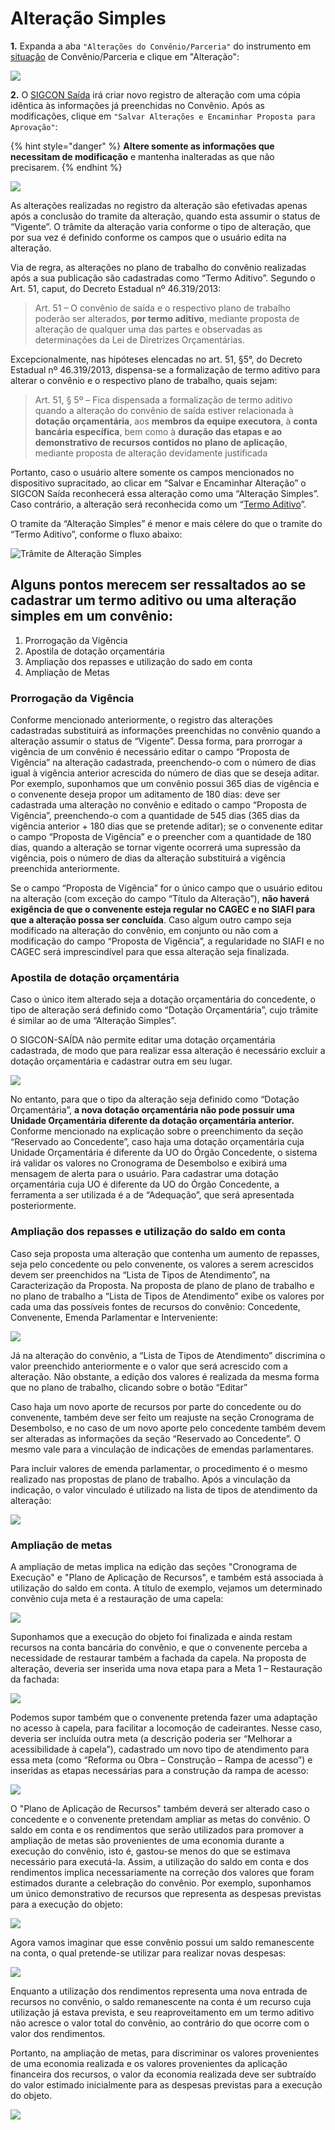# Alteração Simples

**1.** Expanda a aba `"Alterações do Convênio/Parceria"` do instrumento em [situação](broken-reference) de Convênio/Parceria e clique em "Alteração":

![](<../../../.gitbook/assets/image (341).png>)

**2.** O [SIGCON Saída](http://sigconsaida.mg.gov.br/) irá criar novo registro de alteração com uma cópia idêntica às informações já preenchidas no Convênio. Após as modificações, clique em `"Salvar Alterações e Encaminhar Proposta para Aprovação"`:

{% hint style="danger" %}
**Altere somente as informações que necessitam de modificação** e mantenha inalteradas as que não precisarem.
{% endhint %}

![](<../../../.gitbook/assets/image (329).png>)



As alterações realizadas no registro da alteração são efetivadas apenas após a conclusão do tramite da alteração, quando esta assumir o status de “Vigente”. O trâmite da alteração varia conforme o tipo de alteração, que por sua vez é definido conforme os campos que o usuário edita na alteração.

Via de regra, as alterações no plano de trabalho do convênio realizadas após a sua publicação são cadastradas como “Termo Aditivo”. Segundo o Art. 51, caput, do Decreto Estadual nº 46.319/2013:

>> Art. 51 – O convênio de saída e o respectivo plano de trabalho poderão ser alterados, **por termo aditivo**, mediante proposta de alteração de qualquer uma das partes e observadas as determinações da Lei de Diretrizes Orçamentárias.

Excepcionalmente, nas hipóteses elencadas no art. 51, §5°, do Decreto Estadual nº 46.319/2013, dispensa-se a formalização de termo aditivo para alterar o convênio e o respectivo plano de trabalho, quais sejam:

>> &#x20;Art. 51, § 5º – Fica dispensada a formalização de termo aditivo quando a alteração do convênio de saída estiver relacionada à **dotação orçamentária**, aos **membros da equipe executora**, à **conta bancária específica**, bem como à **duração das etapas e ao demonstrativo de recursos contidos no plano de aplicação**, mediante proposta de alteração devidamente justificada

Portanto, caso o usuário altere somente os campos mencionados no dispositivo supracitado, ao clicar em “Salvar e Encaminhar Alteração” o SIGCON Saída reconhecerá essa alteração como uma “Alteração Simples”. Caso contrário, a alteração será reconhecida como um “[Termo Aditivo](../manual-convenente-alteracao/termo-aditivo.md)”.&#x20;

O tramite da “Alteração Simples” é menor e mais célere do que o tramite do “Termo Aditivo”, conforme o fluxo abaixo:

![Trâmite de Alteração Simples](<../../../.gitbook/assets/image (122).png>)

## Alguns pontos merecem ser ressaltados ao se cadastrar um termo aditivo ou uma alteração simples em um convênio:

1. Prorrogação da Vigência
2. Apostila de dotação orçamentária
3. Ampliação dos repasses e utilização do sado em conta
4. Ampliação de Metas

### Prorrogação da Vigência

Conforme mencionado anteriormente, o registro das alterações cadastradas substituirá as informações preenchidas no convênio quando a alteração assumir o status de “Vigente”. Dessa forma, para prorrogar a vigência de um convênio é necessário editar o campo “Proposta de Vigência” na alteração cadastrada, preenchendo-o com o número de dias igual à vigência anterior acrescida do número de dias que se deseja aditar. Por exemplo, suponhamos que um convênio possui 365 dias de vigência e o convenente deseja propor um aditamento de 180 dias: deve ser cadastrada uma alteração no convênio e editado o campo “Proposta de Vigência”, preenchendo-o com a quantidade de 545 dias (365 dias da vigência anterior + 180 dias que se pretende aditar); se o convenente editar o campo “Proposta de Vigência” e o preencher com a quantidade de 180 dias, quando a alteração se tornar vigente ocorrerá uma supressão da vigência, pois o número de dias da alteração substituirá a vigência preenchida anteriormente.

Se o campo “Proposta de Vigência” for o único campo que o usuário editou na alteração (com exceção do campo “Título da Alteração”), **não haverá exigência de que o convenente esteja regular no CAGEC e no SIAFI para que a alteração possa ser concluída**. Caso algum outro campo seja modificado na alteração do convênio, em conjunto ou não com a modificação do campo “Proposta de Vigência”, a regularidade no SIAFI e no CAGEC será imprescindível para que essa alteração seja finalizada.

### Apostila de dotação orçamentária

Caso o único item alterado seja a dotação orçamentária do concedente, o tipo de alteração será definido como “Dotação Orçamentária”, cujo trâmite é similar ao de uma “Alteração Simples”.

O SIGCON-SAÍDA não permite editar uma dotação orçamentária cadastrada, de modo que para realizar essa alteração é necessário excluir a dotação orçamentária e cadastrar outra em seu lugar.

![](<../../../.gitbook/assets/image (110).png>)

No entanto, para que o tipo da alteração seja definido como “Dotação Orçamentária”, **a nova dotação orçamentária não pode possuir uma Unidade Orçamentária diferente da dotação orçamentária anterior.** Conforme mencionado na explicação sobre o preenchimento da seção “Reservado ao Concedente”, caso haja uma dotação orçamentária cuja Unidade Orçamentária é diferente da UO do Órgão Concedente, o sistema irá validar os valores no Cronograma de Desembolso e exibirá uma mensagem de alerta para o usuário. Para cadastrar uma dotação orçamentária cuja UO é diferente da UO do Órgão Concedente, a ferramenta a ser utilizada é a de “Adequação”, que será apresentada posteriormente.

### &#xD;**Ampliação dos repasses e utilização do saldo em conta**

Caso seja proposta uma alteração que contenha um aumento de repasses, seja pelo concedente ou pelo convenente, os valores a serem acrescidos devem ser preenchidos na “Lista de Tipos de Atendimento”, na Caracterização da Proposta. Na proposta de plano de plano de trabalho e no plano de trabalho a “Lista de Tipos de Atendimento” exibe os valores por cada uma das possíveis fontes de recursos do convênio: Concedente, Convenente, Emenda Parlamentar e Interveniente:

![](<../../../.gitbook/assets/image (59).png>)

Já na alteração do convênio, a “Lista de Tipos de Atendimento” discrimina o valor preenchido anteriormente e o valor que será acrescido com a alteração. Não obstante, a edição dos valores é realizada da mesma forma que no plano de trabalho, clicando sobre o botão “Editar”

Caso haja um novo aporte de recursos por parte do concedente ou do convenente, também deve ser feito um reajuste na seção Cronograma de Desembolso, e no caso de um novo aporte pelo concedente também devem ser alteradas as informações da seção “Reservado ao Concedente”. O mesmo vale para a vinculação de indicações de emendas parlamentares.&#x20;

Para incluir valores de emenda parlamentar, o procedimento é o mesmo realizado nas propostas de plano de trabalho. Após a vinculação da indicação, o valor vinculado é utilizado na lista de tipos de atendimento da alteração:

![](<../../../.gitbook/assets/image (58).png>)

### **Ampliação de metas**

A ampliação de metas implica na edição das seções "Cronograma de Execução" e "Plano de Aplicação de Recursos", e também está associada à utilização do saldo em conta. A título de exemplo, vejamos um determinado convênio cuja meta é a restauração de uma capela:

![](<../../../.gitbook/assets/image (132).png>)

Suponhamos que a execução do objeto foi finalizada e ainda restam recursos na conta bancária do convênio, e que o convenente perceba a necessidade de restaurar também a fachada da capela. Na proposta de alteração, deveria ser inserida uma nova etapa para a Meta 1 – Restauração da fachada:

![](<../../../.gitbook/assets/image (76).png>)

Podemos supor também que o convenente pretenda fazer uma adaptação no acesso à capela, para facilitar a locomoção de cadeirantes. Nesse caso, deveria ser incluída outra meta (a descrição poderia ser “Melhorar a acessibilidade à capela”), cadastrado um novo tipo de atendimento para essa meta (como “Reforma ou Obra – Construção – Rampa de acesso”) e inseridas as etapas necessárias para a construção da rampa de acesso:

![](<../../../.gitbook/assets/image (97).png>)

O "Plano de Aplicação de Recursos" também deverá ser alterado caso o concedente e o convenente pretendam ampliar as metas do convênio. O saldo em conta e os rendimentos que serão utilizados para promover a ampliação de metas são provenientes de uma economia durante a execução do convênio, isto é, gastou-se menos do que se estimava necessário para executá-la. Assim, a utilização do saldo em conta e dos rendimentos implica necessariamente na correção dos valores que foram estimados durante a celebração do convênio. Por exemplo, suponhamos um único demonstrativo de recursos que representa as despesas previstas para a execução do objeto:

![](<../../../.gitbook/assets/image (18).png>)

Agora vamos imaginar que esse convênio possui um saldo remanescente na conta, o qual pretende-se utilizar para realizar novas despesas:

![](<../../../.gitbook/assets/image (101).png>)

Enquanto a utilização dos rendimentos representa uma nova entrada de recursos no convênio, o saldo remanescente na conta é um recurso cuja utilização já estava prevista, e seu reaproveitamento em um termo aditivo não acresce o valor total do convênio, ao contrário do que ocorre com o valor dos rendimentos.&#x20;

Portanto, na ampliação de metas, para discriminar os valores provenientes de uma economia realizada e os valores provenientes da aplicação financeira dos recursos, o valor da economia realizada deve ser subtraído do valor estimado inicialmente para as despesas previstas para a execução do objeto.

![](<../../../.gitbook/assets/image (98).png>)
